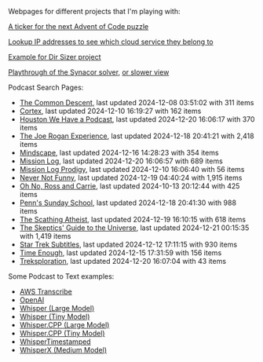 Webpages for different projects that I'm playing with:

[A ticker for the next Advent of Code puzzle](https://seligman.github.io/aoc_ticker.html)

[Lookup IP addresses to see which cloud service they belong to](https://seligman.github.io/cloud-ips/index.html)

[Example for Dir Sizer project](https://seligman.github.io/dir_sizer/cost_example.html)

[Playthrough of the Synacor solver](https://seligman.github.io/synacor/run_script_speed.html), [or slower view](https://seligman.github.io/synacor/run_script.html)

Podcast Search Pages:
<!-- Podcasts Start -->
* [The Common Descent](https://seligman.github.io/podcasts/common_descent/common_descent.html), last updated 2024-12-08 03:51:02 with 311 items
* [Cortex](https://seligman.github.io/podcasts/cortex_pod/cortex_pod.html), last updated 2024-12-10 16:19:27 with 162 items
* [Houston We Have a Podcast](https://seligman.github.io/podcasts/houston_we_have_a_podcast/houston_we_have_a_podcast.html), last updated 2024-12-20 16:06:17 with 370 items
* [The Joe Rogan Experience](https://seligman.github.io/podcasts/jre/jre.html), last updated 2024-12-18 20:41:21 with 2,418 items
* [Mindscape](https://seligman.github.io/podcasts/mindscape/mindscape.html), last updated 2024-12-16 14:28:23 with 354 items
* [Mission Log](https://seligman.github.io/podcasts/mission_log/mission_log.html), last updated 2024-12-20 16:06:57 with 689 items
* [Mission Log Prodigy](https://seligman.github.io/podcasts/ml_prodigy/ml_prodigy.html), last updated 2024-12-10 16:06:40 with 56 items
* [Never Not Funny](https://seligman.github.io/podcasts/nevernotfunny/nevernotfunny.html), last updated 2024-12-19 04:40:24 with 1,915 items
* [Oh No, Ross and Carrie](https://seligman.github.io/podcasts/oh_no/oh_no.html), last updated 2024-10-13 20:12:44 with 425 items
* [Penn's Sunday School](https://seligman.github.io/podcasts/penn_sunday_school/penn_sunday_school.html), last updated 2024-12-18 20:41:30 with 988 items
* [The Scathing Atheist](https://seligman.github.io/podcasts/scathing/scathing.html), last updated 2024-12-19 16:10:15 with 618 items
* [The Skeptics' Guide to the Universe](https://seligman.github.io/podcasts/sgu/sgu.html), last updated 2024-12-21 00:15:35 with 1,419 items
* [Star Trek Subtitles](https://seligman.github.io/star_trek_subtitles/star_trek_subtitles.html), last updated 2024-12-12 17:11:15 with 930 items
* [Time Enough](https://seligman.github.io/podcasts/time_enough/time_enough.html), last updated 2024-12-15 17:31:59 with 156 items
* [Treksploration](https://seligman.github.io/podcasts/treksploration/treksploration.html), last updated 2024-12-20 16:07:04 with 43 items
<!-- Podcasts End -->

Some Podcast to Text examples:
* [AWS Transcribe](https://seligman.github.io/podcast_to_text/Example-Results-AWS-Transcribe.html)
* [OpenAI](https://seligman.github.io/podcast_to_text/Example-Results-OpenAI.html)
* [Whisper (Large Model)](https://seligman.github.io/podcast_to_text/Example-Results-Whisper-Large.html)
* [Whisper (Tiny Model)](https://seligman.github.io/podcast_to_text/Example-Results-Whisper-Tiny.html)
* [Whisper.CPP (Large Model)](https://seligman.github.io/podcast_to_text/Example-Results-Whisper_CPP-Large.html)
* [Whisper.CPP (Tiny Model)](https://seligman.github.io/podcast_to_text/Example-Results-Whisper_CPP-Tiny.html)
* [WhisperTimestamped](https://seligman.github.io/podcast_to_text/Example-Results-WhisperTimestamped-Medium.html)
* [WhisperX (Medium Model)](https://seligman.github.io/podcast_to_text/Example-Results-WhisperX-Medium.html)
